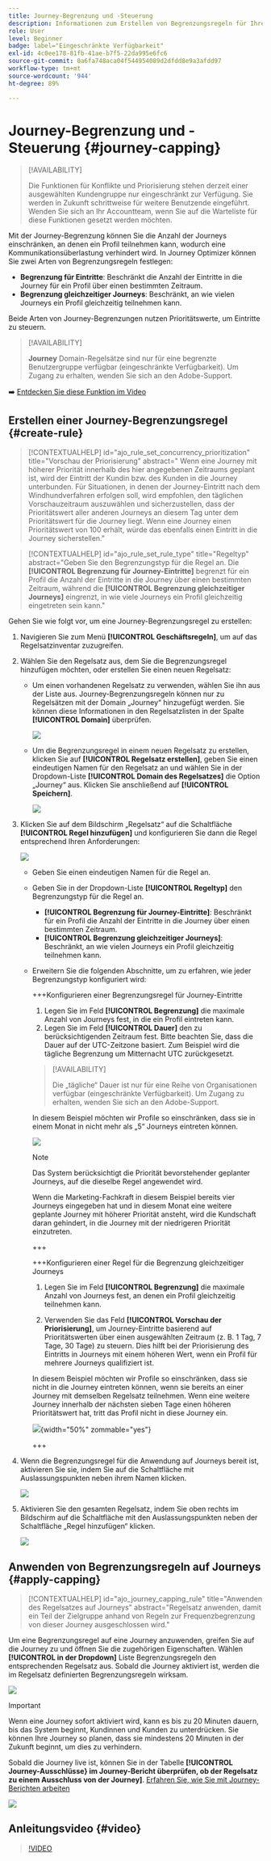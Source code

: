 ```yaml
---
title: Journey-Begrenzung und -Steuerung
description: Informationen zum Erstellen von Begrenzungsregeln für Ihre Journeys und zur Steuerung des Journey-Eintritts
role: User
level: Beginner
badge: label="Eingeschränkte Verfügbarkeit"
exl-id: 4c0ee178-81fb-41ae-b7f5-22da995e6fc6
source-git-commit: 0a6fa748aca04f544954089d2dfdd8e9a3afdd97
workflow-type: tm+mt
source-wordcount: '944'
ht-degree: 89%

---
```


# Journey-Begrenzung und -Steuerung {#journey-capping}

>[!AVAILABILITY]
>
>Die Funktionen für Konflikte und Priorisierung stehen derzeit einer ausgewählten Kundengruppe nur eingeschränkt zur Verfügung. Sie werden in Zukunft schrittweise für weitere Benutzende eingeführt. Wenden Sie sich an Ihr Accountteam, wenn Sie auf die Warteliste für diese Funktionen gesetzt werden möchten.

Mit der Journey-Begrenzung können Sie die Anzahl der Journeys einschränken, an denen ein Profil teilnehmen kann, wodurch eine Kommunikationsüberlastung verhindert wird. In Journey Optimizer können Sie zwei Arten von Begrenzungsregeln festlegen:

* **Begrenzung für Eintritte**: Beschränkt die Anzahl der Eintritte in die Journey für ein Profil über einen bestimmten Zeitraum.
* **Begrenzung gleichzeitiger Journeys**: Beschränkt, an wie vielen Journeys ein Profil gleichzeitig teilnehmen kann.

Beide Arten von Journey-Begrenzungen nutzen Prioritätswerte, um Eintritte zu steuern.

>[!AVAILABILITY]
>
>**Journey** Domain-Regelsätze sind nur für eine begrenzte Benutzergruppe verfügbar (eingeschränkte Verfügbarkeit). Um Zugang zu erhalten, wenden Sie sich an den Adobe-Support.

➡️ [Entdecken Sie diese Funktion im Video](#video)

## Erstellen einer Journey-Begrenzungsregel {#create-rule}

>[!CONTEXTUALHELP]
>id="ajo_rule_set_concurrency_prioritization"
>title="Vorschau der Priorisierung"
>abstract=" Wenn eine Journey mit höherer Priorität innerhalb des hier angegebenen Zeitraums geplant ist, wird der Eintritt der Kundin bzw. des Kunden in die Journey unterbunden. Für Situationen, in denen der Journey-Eintritt nach dem Windhundverfahren erfolgen soll, wird empfohlen, den täglichen Vorschauzeitraum auszuwählen und sicherzustellen, dass der Prioritätswert aller anderen Journeys an diesem Tag unter dem Prioritätswert für die Journey liegt. Wenn eine Journey einen Prioritätswert von 100 erhält, würde das ebenfalls einen Eintritt in die Journey sicherstellen."

>[!CONTEXTUALHELP]
>id="ajo_rule_set_rule_type"
>title="Regeltyp"
>abstract="Geben Sie den Begrenzungstyp für die Regel an. Die **[!UICONTROL Begrenzung für Journey-Eintritte]** begrenzt für ein Profil die Anzahl der Eintritte in die Journey über einen bestimmten Zeitraum, während die **[!UICONTROL Begrenzung gleichzeitiger Journeys]** eingrenzt, in wie viele Journeys ein Profil gleichzeitig eingetreten sein kann."

Gehen Sie wie folgt vor, um eine Journey-Begrenzungsregel zu erstellen:

1. Navigieren Sie zum Menü **[!UICONTROL Geschäftsregeln]**, um auf das Regelsatzinventar zuzugreifen.

1. Wählen Sie den Regelsatz aus, dem Sie die Begrenzungsregel hinzufügen möchten, oder erstellen Sie einen neuen Regelsatz:

   * Um einen vorhandenen Regelsatz zu verwenden, wählen Sie ihn aus der Liste aus. Journey-Begrenzungsregeln können nur zu Regelsätzen mit der Domain „Journey“ hinzugefügt werden. Sie können diese Informationen in den Regelsatzlisten in der Spalte **[!UICONTROL Domain]** überprüfen.

     ![](assets/journey-capping-list.png)

   * Um die Begrenzungsregel in einem neuen Regelsatz zu erstellen, klicken Sie auf **[!UICONTROL Regelsatz erstellen]**, geben Sie einen eindeutigen Namen für den Regelsatz an und wählen Sie in der Dropdown-Liste **[!UICONTROL Domain des Regelsatzes]** die Option „Journey“ aus. Klicken Sie anschließend auf **[!UICONTROL Speichern]**.

     ![](assets/journey-capping-rule-set.png)

1. Klicken Sie auf dem Bildschirm „Regelsatz“ auf die Schaltfläche **[!UICONTROL Regel hinzufügen]** und konfigurieren Sie dann die Regel entsprechend Ihren Anforderungen:

   ![](assets/journey-capping-concurrency.png)

   * Geben Sie einen eindeutigen Namen für die Regel an.

   * Geben Sie in der Dropdown-Liste **[!UICONTROL Regeltyp]** den Begrenzungstyp für die Regel an.

      * **[!UICONTROL Begrenzung für Journey-Eintritte]**: Beschränkt für ein Profil die Anzahl der Eintritte in die Journey über einen bestimmten Zeitraum.
      * **[!UICONTROL Begrenzung gleichzeitiger Journeys]**: Beschränkt, an wie vielen Journeys ein Profil gleichzeitig teilnehmen kann.

   * Erweitern Sie die folgenden Abschnitte, um zu erfahren, wie jeder Begrenzungstyp konfiguriert wird:

     +++Konfigurieren einer Begrenzungsregel für Journey-Eintritte

      1. Legen Sie im Feld **[!UICONTROL Begrenzung]** die maximale Anzahl von Journeys fest, in die ein Profil eintreten kann.
      1. Legen Sie im Feld **[!UICONTROL Dauer]** den zu berücksichtigenden Zeitraum fest. Bitte beachten Sie, dass die Dauer auf der UTC-Zeitzone basiert. Zum Beispiel wird die tägliche Begrenzung um Mitternacht UTC zurückgesetzt.

     >[!AVAILABILITY]
     >
     >Die „tägliche“ Dauer ist nur für eine Reihe von Organisationen verfügbar (eingeschränkte Verfügbarkeit). Um Zugang zu erhalten, wenden Sie sich an den Adobe-Support.

     In diesem Beispiel möchten wir Profile so einschränken, dass sie in einem Monat in nicht mehr als „5“ Journeys eintreten können.

     ![](assets/journey-capping-entry-example.png)

     >[!NOTE]
     >
     >Das System berücksichtigt die Priorität bevorstehender geplanter Journeys, auf die dieselbe Regel angewendet wird.
     >
     >Wenn die Marketing-Fachkraft in diesem Beispiel bereits vier Journeys eingegeben hat und in diesem Monat eine weitere geplante Journey mit höherer Priorität ansteht, wird die Kundschaft daran gehindert, in die Journey mit der niedrigeren Priorität einzutreten.

     +++

     +++Konfigurieren einer Regel für die Begrenzung gleichzeitiger Journeys

      1. Legen Sie im Feld **[!UICONTROL Begrenzung]** die maximale Anzahl von Journeys fest, an denen ein Profil gleichzeitig teilnehmen kann.

      1. Verwenden Sie das Feld **[!UICONTROL Vorschau der Priorisierung]**, um Journey-Eintritte basierend auf Prioritätswerten über einen ausgewählten Zeitraum (z. B. 1 Tag, 7 Tage, 30 Tage) zu steuern. Dies hilft bei der Priorisierung des Eintritts in Journeys mit einem höheren Wert, wenn ein Profil für mehrere Journeys qualifiziert ist.

     In diesem Beispiel möchten wir Profile so einschränken, dass sie nicht in die Journey eintreten können, wenn sie bereits an einer Journey mit demselben Regelsatz teilnehmen. Wenn eine weitere Journey innerhalb der nächsten sieben Tage einen höheren Prioritätswert hat, tritt das Profil nicht in diese Journey ein.

     ![](assets/journey-capping-concurrency-example.png){width="50%" zommable="yes"}

     +++

1. Wenn die Begrenzungsregel für die Anwendung auf Journeys bereit ist, aktivieren Sie sie, indem Sie auf die Schaltfläche mit Auslassungspunkten neben ihrem Namen klicken.

   ![](assets/journey-capping-activate-rule.png)

1. Aktivieren Sie den gesamten Regelsatz, indem Sie oben rechts im Bildschirm auf die Schaltfläche mit den Auslassungspunkten neben der Schaltfläche „Regel hinzufügen“ klicken.

   ![](assets/journey-capping-activate-rule-set.png)

## Anwenden von Begrenzungsregeln auf Journeys {#apply-capping}

>[!CONTEXTUALHELP]
>id="ajo_journey_capping_rule"
>title="Anwenden des Regelsatzes auf Journeys"
>abstract="Regelsatz anwenden, damit ein Teil der Zielgruppe anhand von Regeln zur Frequenzbegrenzung von dieser Journey ausgeschlossen wird."

Um eine Begrenzungsregel auf eine Journey anzuwenden, greifen Sie auf die Journey zu und öffnen Sie die zugehörigen Eigenschaften. Wählen **[!UICONTROL in der Dropdown]** Liste Begrenzungsregeln den entsprechenden Regelsatz aus. Sobald die Journey aktiviert ist, werden die im Regelsatz definierten Begrenzungsregeln wirksam.

![](assets/journey-capping-apply.png)

>[!IMPORTANT]
>
>Wenn eine Journey sofort aktiviert wird, kann es bis zu 20 Minuten dauern, bis das System beginnt, Kundinnen und Kunden zu unterdrücken. Sie können Ihre Journey so planen, dass sie mindestens 20 Minuten in der Zukunft beginnt, um dies zu verhindern.

Sobald die Journey live ist, können Sie in der Tabelle **[!UICONTROL Journey-Ausschlüsse&rbrace; im Journey-Bericht überprüfen, ob der Regelsatz zu einem Ausschluss von der Journey]**. [Erfahren Sie, wie Sie mit Journey-Berichten arbeiten](../reports/journey-global-report-cja.md)

![](assets/journey-report.png)

## Anleitungsvideo {#video}

>[!VIDEO](https://video.tv.adobe.com/v/3435530?quality=12)
